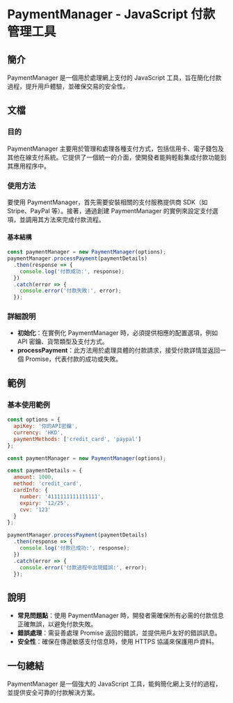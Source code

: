 <!--
Meta Description: # PaymentManager - JavaScript 付款管理工具 ## 簡介 PaymentManager 是一個用於處理網上支付的 JavaScript 工具，旨在簡化付款過程，提升用戶體驗，並確保交易的安全性。 ## 文檔 ### 目的 PaymentManager 主要用於管理和處理各...
Meta Keywords: paymentmanager, error, javascript, const, response
-->

# PaymentManager - JavaScript 付款管理工具

## 簡介
PaymentManager 是一個用於處理網上支付的 JavaScript 工具，旨在簡化付款過程，提升用戶體驗，並確保交易的安全性。

## 文檔
### 目的
PaymentManager 主要用於管理和處理各種支付方式，包括信用卡、電子錢包及其他在線支付系統。它提供了一個統一的介面，使開發者能夠輕鬆集成付款功能到其應用程序中。

### 使用方法
要使用 PaymentManager，首先需要安裝相關的支付服務提供商 SDK（如 Stripe、PayPal 等）。接著，通過創建 PaymentManager 的實例來設定支付選項，並調用其方法來完成付款流程。

#### 基本結構
```javascript
const paymentManager = new PaymentManager(options);
paymentManager.processPayment(paymentDetails)
  .then(response => {
    console.log('付款成功:', response);
  })
  .catch(error => {
    console.error('付款失敗:', error);
  });
```

### 詳細說明
- **初始化**：在實例化 PaymentManager 時，必須提供相應的配置選項，例如 API 密鑰、貨幣類型及支付方式。
- **processPayment**：此方法用於處理具體的付款請求，接受付款詳情並返回一個 Promise，代表付款的成功或失敗。

## 範例
### 基本使用範例
```javascript
const options = {
  apiKey: '你的API密鑰',
  currency: 'HKD',
  paymentMethods: ['credit_card', 'paypal']
};

const paymentManager = new PaymentManager(options);

const paymentDetails = {
  amount: 1000,
  method: 'credit_card',
  cardInfo: {
    number: '4111111111111111',
    expiry: '12/25',
    cvv: '123'
  }
};

paymentManager.processPayment(paymentDetails)
  .then(response => {
    console.log('付款已成功:', response);
  })
  .catch(error => {
    console.error('付款過程中出現錯誤:', error);
  });
```

## 說明
- **常見問題點**：使用 PaymentManager 時，開發者需確保所有必需的付款信息正確無誤，以避免付款失敗。
- **錯誤處理**：需妥善處理 Promise 返回的錯誤，並提供用戶友好的錯誤訊息。
- **安全性**：確保在傳遞敏感支付信息時，使用 HTTPS 協議來保護用戶資料。

## 一句總結
PaymentManager 是一個強大的 JavaScript 工具，能夠簡化網上支付的過程，並提供安全可靠的付款解決方案。